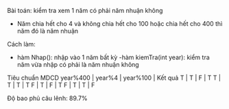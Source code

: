 ﻿Bài toán: kiểm tra xem 1 năm có phải năm nhuận không
- Năm chia hết cho 4 và không chia hết cho 100 hoặc chia hết cho 400 thì năm đó là năm nhuận

Cách làm:
- hàm Nhap(): nhập vào 1 năm bất kỳ
-hàm kiemTra(int year): kiểm tra năm vừa nhập có phải là năm nhuận không

Tiêu chuẩn MDCD
year%400 | year%4 | year%100 | Kết quả
      T  |    T   |    F     | T
      T  |    T   |    T     | T
      F  |    T   |    F     | T
      F  |    T   |    T     | F

Ðộ bao phủ câu lênh: 89.7%